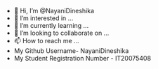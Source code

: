 - 👋 Hi, I’m @NayaniDineshika
- 👀 I’m interested in ...
- 🌱 I’m currently learning ...
- 💞️ I’m looking to collaborate on ...
- 📫 How to reach me ...
- My Github Username- NayaniDineshika
- My Student Registration Number - IT20075408 
<!---
NayaniDineshika/NayaniDineshika is a ✨ special ✨ repository because its `README.md` (this file) appears on your GitHub profile.
You can click the Preview link to take a look at your changes.
--->
